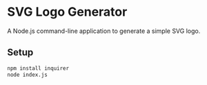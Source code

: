 # SVG Logo Generator

A Node.js command-line application to generate a simple SVG logo.

## Setup

```bash
npm install inquirer
node index.js
